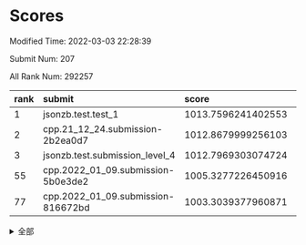 # Scores

Modified Time: 2022-03-03 22:28:39

Submit Num: 207

All Rank Num: 292257

| rank |               submit               |       score        |       sigma        | pk_num |
| :--- | :--------------------------------- | :----------------- | :----------------- | :----- |
| 1    | jsonzb.test.test_1                 | 1013.7596241402553 | 0.8127959096478752 | 5653   |
| 2    | cpp.21_12_24.submission-2b2ea0d7   | 1012.8679999256103 | 0.768273333016111  | 5642   |
| 3    | jsonzb.test.submission_level_4     | 1012.7969303074724 | 0.8042311573312815 | 5644   |
| 55   | cpp.2022_01_09.submission-5b0e3de2 | 1005.3277226450916 | 0.7321694175288109 | 5650   |
| 77   | cpp.2022_01_09.submission-816672bd | 1003.3039377960871 | 0.722483212678557  | 5647   |


<details>
<summary>全部</summary>

| rank |                 submit                 |       score        |       sigma        | pk_num |
| :--- | :------------------------------------- | :----------------- | :----------------- | :----- |
| 1    | jsonzb.test.test_1                     | 1013.7596241402553 | 0.8127959096478752 | 5653   |
| 2    | cpp.21_12_24.submission-2b2ea0d7       | 1012.8679999256103 | 0.768273333016111  | 5642   |
| 3    | jsonzb.test.submission_level_4         | 1012.7969303074724 | 0.8042311573312815 | 5644   |
| 4    | gobigger.level_3.submission_level_3_42 | 1011.8815100680931 | 0.7848611690518394 | 5643   |
| 5    | gobigger.level_3.submission_level_3_30 | 1011.207423717713  | 0.7503594254882334 | 5644   |
| 6    | gobigger.level_3.submission_level_3_33 | 1011.1145495500422 | 0.7740493922416869 | 5645   |
| 7    | gobigger.level_3.submission_level_3_29 | 1011.1143798077009 | 0.7653626542512447 | 5644   |
| 8    | gobigger.level_3.submission_level_3_36 | 1010.8854873104724 | 0.7655228863803026 | 5651   |
| 9    | gobigger.level_3.submission_level_3_49 | 1010.8741030138275 | 0.7671435387527955 | 5647   |
| 10   | gobigger.level_3.submission_level_3_39 | 1010.832111185735  | 0.7539892104185348 | 5649   |
| 11   | gobigger.level_3.submission_level_3_26 | 1010.7802652356959 | 0.7699658736525345 | 5642   |
| 12   | gobigger.level_3.submission_level_3_31 | 1010.7694283621828 | 0.7629134831908243 | 5652   |
| 13   | gobigger.level_3.submission_level_3_3  | 1010.7162478791798 | 0.7660066479266744 | 5650   |
| 14   | gobigger.level_3.submission_level_3_38 | 1010.5912729868917 | 0.7535510874306679 | 5651   |
| 15   | gobigger.level_3.submission_level_3_11 | 1010.5801337667702 | 0.7693342724935631 | 5645   |
| 16   | gobigger.level_3.submission_level_3_14 | 1010.545199773378  | 0.7548708348193865 | 5652   |
| 17   | gobigger.level_3.submission_level_3_10 | 1010.4766695308806 | 0.7690253120033206 | 5648   |
| 18   | gobigger.level_3.submission_level_3_4  | 1010.3928055472466 | 0.7602702272693308 | 5649   |
| 19   | gobigger.level_3.submission_level_3_21 | 1010.3737666450037 | 0.763794022061133  | 5644   |
| 20   | gobigger.level_3.submission_level_3_47 | 1010.3653134601506 | 0.7523075536335836 | 5649   |
| 21   | gobigger.level_3.submission_level_3_43 | 1010.2774940840288 | 0.7666640864686949 | 5647   |
| 22   | gobigger.level_3.submission_level_3_19 | 1010.2512751263412 | 0.7423189076512413 | 5646   |
| 23   | gobigger.level_3.submission_level_3_28 | 1010.2040328459383 | 0.754722347407909  | 5648   |
| 24   | gobigger.level_3.submission_level_3_1  | 1010.1467395506255 | 0.7683583347404129 | 5646   |
| 25   | gobigger.level_3.submission_level_3_13 | 1010.1442742973406 | 0.7646865212825509 | 5639   |
| 26   | gobigger.level_3.submission_level_3_20 | 1010.1306697354568 | 0.775546149321277  | 5650   |
| 27   | gobigger.level_3.submission_level_3_35 | 1010.0829754805393 | 0.7692554920482504 | 5648   |
| 28   | gobigger.level_3.submission_level_3_17 | 1010.0576794649163 | 0.7627789019098109 | 5648   |
| 29   | gobigger.level_3.submission_level_3_25 | 1009.9888156001406 | 0.7618241130656158 | 5649   |
| 30   | gobigger.level_3.submission_level_3_16 | 1009.9769715665675 | 0.7418882438514186 | 5646   |
| 31   | gobigger.level_3.submission_level_3_5  | 1009.9573433991329 | 0.7558871661934383 | 5650   |
| 32   | gobigger.level_3.submission_level_3_46 | 1009.9468494258509 | 0.7522241249822    | 5653   |
| 33   | gobigger.level_3.submission_level_3_45 | 1009.9461640420677 | 0.7742398989761288 | 5646   |
| 34   | gobigger.level_3.submission_level_3_15 | 1009.9325161109936 | 0.7466291424238459 | 5641   |
| 35   | gobigger.level_3.submission_level_3_6  | 1009.8864474980602 | 0.7493130073927171 | 5650   |
| 36   | gobigger.level_3.submission_level_3_41 | 1009.8768174546631 | 0.7511657785458852 | 5643   |
| 37   | gobigger.level_3.submission_level_3_2  | 1009.8283625064478 | 0.7992111497954522 | 5647   |
| 38   | gobigger.level_3.submission_level_3_12 | 1009.8048125318054 | 0.7549261398178864 | 5646   |
| 39   | gobigger.level_3.submission_level_3_18 | 1009.7652178395996 | 0.7321292756457034 | 5648   |
| 40   | gobigger.level_3.submission_level_3_27 | 1009.7504938733185 | 0.740501332821569  | 5648   |
| 41   | gobigger.level_3.submission_level_3_0  | 1009.7401300217275 | 0.7580592260522192 | 5642   |
| 42   | gobigger.level_3.submission_level_3_8  | 1009.7187428806801 | 0.766836858845349  | 5648   |
| 43   | gobigger.level_3.submission_level_3_22 | 1009.669458155687  | 0.7714231079844308 | 5649   |
| 44   | gobigger.level_3.submission_level_3_23 | 1009.6611810942625 | 0.7502837155410033 | 5647   |
| 45   | gobigger.level_3.submission_level_3_37 | 1009.6073995977197 | 0.766489647108213  | 5652   |
| 46   | gobigger.level_3.submission_level_3_40 | 1009.5525847631915 | 0.7958182759962331 | 5650   |
| 47   | gobigger.level_3.submission_level_3_7  | 1009.5451726306399 | 0.7729272811290947 | 5645   |
| 48   | gobigger.level_3.submission_level_3_48 | 1009.2390341960344 | 0.7654348653365461 | 5651   |
| 49   | gobigger.level_3.submission_level_3_32 | 1009.2315062999637 | 0.7690556833445704 | 5651   |
| 50   | gobigger.level_3.submission_level_3_34 | 1009.2077300630707 | 0.7529196570516076 | 5651   |
| 51   | gobigger.level_3.submission_level_3_44 | 1009.1798851629519 | 0.7485194774293357 | 5652   |
| 52   | gobigger.level_3.submission_level_3_9  | 1008.946974691319  | 0.7547244863463249 | 5650   |
| 53   | gobigger.level_3.submission_level_3_24 | 1008.3628797494185 | 0.7530080951448949 | 5646   |
| 54   | gobigger.level_1.submission_level_1_24 | 1005.7021458675042 | 0.7367358513661975 | 5652   |
| 55   | cpp.2022_01_09.submission-5b0e3de2     | 1005.3277226450916 | 0.7321694175288109 | 5650   |
| 56   | gobigger.level_1.submission_level_1_4  | 1004.7882051528793 | 0.725146600255754  | 5646   |
| 57   | gobigger.level_1.submission_level_1_16 | 1004.7078541967098 | 0.7245354526414161 | 5653   |
| 58   | gobigger.level_1.submission_level_1_3  | 1004.6148860966249 | 0.7182033340533492 | 5645   |
| 59   | gobigger.level_1.submission_level_1_31 | 1004.5134409500121 | 0.7310909776457785 | 5646   |
| 60   | gobigger.level_1.submission_level_1_41 | 1004.3886792425435 | 0.7235648648712643 | 5649   |
| 61   | gobigger.level_1.submission_level_1_11 | 1004.2840547411275 | 0.7434127225336639 | 5648   |
| 62   | gobigger.level_1.submission_level_1_12 | 1004.2470584779614 | 0.7328340439348988 | 5647   |
| 63   | gobigger.level_1.submission_level_1_6  | 1004.082482853935  | 0.7210053479800184 | 5646   |
| 64   | gobigger.level_1.submission_level_1_13 | 1004.0728790927649 | 0.7205237027104383 | 5651   |
| 65   | gobigger.level_1.submission_level_1_27 | 1004.0640619659908 | 0.7175320651623824 | 5646   |
| 66   | gobigger.level_1.submission_level_1_26 | 1003.93265310403   | 0.7190359410482844 | 5650   |
| 67   | gobigger.level_1.submission_level_1_40 | 1003.8715259821461 | 0.7293586346161781 | 5646   |
| 68   | gobigger.level_1.submission_level_1_20 | 1003.8313630450147 | 0.7166255181276504 | 5645   |
| 69   | gobigger.level_1.submission_level_1_39 | 1003.7968020771917 | 0.7260314696165662 | 5648   |
| 70   | gobigger.level_1.submission_level_1_23 | 1003.7646479641434 | 0.7094187157358058 | 5642   |
| 71   | gobigger.level_1.submission_level_1_21 | 1003.5885429876519 | 0.7173422187409236 | 5653   |
| 72   | gobigger.level_1.submission_level_1_38 | 1003.5861961869697 | 0.7275208186658456 | 5650   |
| 73   | gobigger.level_1.submission_level_1_49 | 1003.4774533924532 | 0.7200122015750776 | 5651   |
| 74   | gobigger.level_1.submission_level_1_42 | 1003.3615419615368 | 0.711022418769235  | 5652   |
| 75   | gobigger.level_1.submission_level_1_25 | 1003.3435743486459 | 0.712889884754396  | 5644   |
| 76   | gobigger.level_1.submission_level_1_28 | 1003.3152516951835 | 0.7175765012758586 | 5646   |
| 77   | cpp.2022_01_09.submission-816672bd     | 1003.3039377960871 | 0.722483212678557  | 5647   |
| 78   | gobigger.level_1.submission_level_1_48 | 1003.2476573884812 | 0.7073553208315962 | 5646   |
| 79   | gobigger.level_1.submission_level_1_5  | 1003.1624473331074 | 0.7193766788952629 | 5645   |
| 80   | gobigger.level_1.submission_level_1_47 | 1003.140288685254  | 0.7264670587533834 | 5644   |
| 81   | gobigger.level_1.submission_level_1_30 | 1003.1155869617035 | 0.7196704568262925 | 5645   |
| 82   | gobigger.level_1.submission_level_1_17 | 1003.1067882126438 | 0.7166038911329798 | 5647   |
| 83   | gobigger.level_1.submission_level_1_35 | 1003.0862489509932 | 0.7061070084680965 | 5646   |
| 84   | gobigger.level_1.submission_level_1_18 | 1003.0813510008873 | 0.7291852188739165 | 5648   |
| 85   | gobigger.level_1.submission_level_1_29 | 1003.0736451609539 | 0.7219000751598572 | 5649   |
| 86   | gobigger.level_1.submission_level_1_45 | 1002.9959182170634 | 0.7180646343727425 | 5640   |
| 87   | gobigger.level_1.submission_level_1_22 | 1002.9217143446514 | 0.7099772256843521 | 5642   |
| 88   | gobigger.level_1.submission_level_1_34 | 1002.8822593966526 | 0.7214273743801551 | 5648   |
| 89   | gobigger.level_1.submission_level_1_8  | 1002.8486614748172 | 0.7114159427226795 | 5646   |
| 90   | gobigger.level_1.submission_level_1_36 | 1002.8019421296956 | 0.7249203502848798 | 5645   |
| 91   | gobigger.level_1.submission_level_1_9  | 1002.7907042495784 | 0.7183945741303409 | 5650   |
| 92   | gobigger.level_1.submission_level_1_7  | 1002.7770658354727 | 0.7247292350311438 | 5647   |
| 93   | gobigger.level_1.submission_level_1_33 | 1002.736068278752  | 0.717480150003052  | 5653   |
| 94   | gobigger.level_1.submission_level_1_37 | 1002.5198676161765 | 0.7245814307510643 | 5648   |
| 95   | gobigger.level_1.submission_level_1_14 | 1002.4132287267655 | 0.7225181047408058 | 5646   |
| 96   | gobigger.level_1.submission_level_1_32 | 1002.41164088568   | 0.7077388726301659 | 5640   |
| 97   | gobigger.level_1.submission_level_1_0  | 1002.351720829771  | 0.7263434168043073 | 5645   |
| 98   | gobigger.level_1.submission_level_1_1  | 1002.3262656389257 | 0.7267519265977188 | 5651   |
| 99   | gobigger.level_1.submission_level_1_44 | 1002.3162761664111 | 0.7133681541219169 | 5647   |
| 100  | gobigger.level_1.submission_level_1_19 | 1002.037201133596  | 0.731982115217363  | 5645   |
| 101  | gobigger.level_1.submission_level_1_15 | 1001.9926676356966 | 0.7026824941445384 | 5649   |
| 102  | gobigger.level_1.submission_level_1_46 | 1001.9327093472473 | 0.7133290306395209 | 5650   |
| 103  | gobigger.level_1.submission_level_1_10 | 1001.9136511953828 | 0.7153575722293546 | 5648   |
| 104  | gobigger.level_1.submission_level_1_43 | 1001.9114749084671 | 0.7124076030359734 | 5648   |
| 105  | gobigger.level_1.submission_level_1_2  | 1001.8347735250777 | 0.7067760942942907 | 5644   |
| 106  | gobigger.random.submission_random_26   | 997.116683311839   | 0.7012577831720802 | 5648   |
| 107  | gobigger.random.submission_random_41   | 996.9493798061709  | 0.7259160482234759 | 5646   |
| 108  | gobigger.random.submission_random_28   | 996.9301466513411  | 0.7143263374957365 | 5646   |
| 109  | gobigger.random.submission_random_32   | 996.8978589017178  | 0.7017593083722924 | 5646   |
| 110  | gobigger.random.submission_random_43   | 996.8801465141163  | 0.7083617834863396 | 5649   |
| 111  | gobigger.random.submission_random_27   | 996.8172089581484  | 0.7063694516289364 | 5649   |
| 112  | gobigger.random.submission_random_30   | 996.7389541633479  | 0.7150638408223542 | 5648   |
| 113  | gobigger.random.submission_random_19   | 996.7188723961971  | 0.7038612050448863 | 5650   |
| 114  | gobigger.random.submission_random_9    | 996.7065461747419  | 0.7127397305431298 | 5649   |
| 115  | gobigger.random.submission_random_8    | 996.6947154491576  | 0.7024778514843002 | 5649   |
| 116  | gobigger.random.submission_random_13   | 996.6241640264034  | 0.7216611530058965 | 5650   |
| 117  | gobigger.random.submission_random_49   | 996.6094947576036  | 0.7090719871380874 | 5646   |
| 118  | gobigger.random.submission_random_17   | 996.5714831062686  | 0.7191853245777108 | 5647   |
| 119  | gobigger.random.submission_random_35   | 996.555580214378   | 0.7139052997845343 | 5646   |
| 120  | gobigger.random.submission_random_37   | 996.4820437940615  | 0.7061300376744144 | 5652   |
| 121  | gobigger.random.submission_random_38   | 996.4368249912433  | 0.7085486854344614 | 5650   |
| 122  | gobigger.random.submission_random_5    | 996.2633572852741  | 0.7219084861506115 | 5651   |
| 123  | gobigger.random.submission_random_36   | 996.2358029135015  | 0.7164420093804708 | 5657   |
| 124  | gobigger.random.submission_random_20   | 996.171383676975   | 0.7122814050988348 | 5650   |
| 125  | gobigger.random.submission_random_33   | 996.1477535196907  | 0.7150750918833833 | 5652   |
| 126  | gobigger.random.submission_random_40   | 996.1351150265094  | 0.7094132677839486 | 5647   |
| 127  | gobigger.random.submission_random_4    | 996.1332839333943  | 0.7147253037685243 | 5650   |
| 128  | gobigger.random.submission_random_48   | 996.0659959118655  | 0.7202448287896609 | 5651   |
| 129  | gobigger.random.submission_random_12   | 995.9505454565099  | 0.7090208281819167 | 5649   |
| 130  | gobigger.random.submission_random_3    | 995.8335491658635  | 0.7053657673642687 | 5645   |
| 131  | gobigger.random.submission_random_44   | 995.7989812513622  | 0.7112867706237828 | 5648   |
| 132  | gobigger.random.submission_random_14   | 995.7661627674329  | 0.6991193189906282 | 5647   |
| 133  | gobigger.random.submission_random_46   | 995.6974788562527  | 0.7137970217457135 | 5645   |
| 134  | gobigger.random.submission_random_15   | 995.6927883194392  | 0.7012883690654066 | 5649   |
| 135  | gobigger.random.submission_random_16   | 995.6330771381496  | 0.7121608342895708 | 5646   |
| 136  | gobigger.random.submission_random_10   | 995.5533430321226  | 0.7173802339253352 | 5647   |
| 137  | gobigger.random.submission_random_7    | 995.5191900240308  | 0.7248034070014316 | 5647   |
| 138  | gobigger.random.submission_random_31   | 995.5167607607596  | 0.7056606681674721 | 5651   |
| 139  | gobigger.random.submission_random_11   | 995.4685426270283  | 0.7107682706909512 | 5646   |
| 140  | gobigger.random.submission_random_1    | 995.4665547275185  | 0.7133087671818118 | 5643   |
| 141  | gobigger.random.submission_random_2    | 995.4295382941299  | 0.7151023630243167 | 5645   |
| 142  | gobigger.random.submission_random_6    | 995.4258410158649  | 0.7231842890508253 | 5647   |
| 143  | gobigger.random.submission_random_21   | 995.3572975154644  | 0.7103086653895447 | 5650   |
| 144  | gobigger.random.submission_random_39   | 995.2810485490029  | 0.7212400127302155 | 5647   |
| 145  | gobigger.random.submission_random_22   | 995.2740206976642  | 0.7416022099559672 | 5646   |
| 146  | gobigger.random.submission_random_47   | 995.2613052749631  | 0.7158790461427527 | 5644   |
| 147  | gobigger.random.submission_random_23   | 995.1395979062418  | 0.7045583625139767 | 5648   |
| 148  | gobigger.random.submission_random_42   | 995.1241515240949  | 0.7102743584900602 | 5647   |
| 149  | gobigger.random.submission_random_0    | 995.0152044443552  | 0.7170202240910005 | 5647   |
| 150  | gobigger.random.submission_random_25   | 995.0013543664384  | 0.7048491907489108 | 5648   |
| 151  | gobigger.random.submission_random_45   | 994.9298580806567  | 0.7233715905545646 | 5649   |
| 152  | gobigger.random.submission_random_18   | 994.6425419092192  | 0.7180073067645346 | 5648   |
| 153  | gobigger.random.submission_random_29   | 994.6134453103905  | 0.7177394790303281 | 5643   |
| 154  | gobigger.random.submission_random_24   | 994.5235444948287  | 0.7207450297097362 | 5649   |
| 155  | gobigger.random.submission_random_34   | 994.3457740340984  | 0.7071848408443542 | 5650   |
| 156  | gobigger.level_2.submission_level_2_45 | 993.7695031844339  | 0.7143595625394092 | 5648   |
| 157  | gobigger.level_2.submission_level_2_38 | 993.4976758751296  | 0.7317903949866523 | 5646   |
| 158  | gobigger.level_2.submission_level_2_17 | 993.4639313322202  | 0.7391057369468661 | 5643   |
| 159  | gobigger.level_2.submission_level_2_19 | 993.3365636718016  | 0.7274294954054844 | 5648   |
| 160  | gobigger.level_2.submission_level_2_35 | 993.3308847632447  | 0.7387311749106253 | 5652   |
| 161  | gobigger.level_2.submission_level_2_26 | 993.3108622608447  | 0.7444874602361926 | 5645   |
| 162  | gobigger.level_2.submission_level_2_31 | 993.3106618418376  | 0.7316380340542971 | 5652   |
| 163  | gobigger.level_2.submission_level_2_37 | 993.1163834810787  | 0.7344287929699896 | 5649   |
| 164  | gobigger.level_2.submission_level_2_0  | 992.9782247677535  | 0.7528134811362819 | 5649   |
| 165  | gobigger.level_2.submission_level_2_30 | 992.8929328507929  | 0.7362627659212209 | 5647   |
| 166  | gobigger.level_2.submission_level_2_11 | 992.8031602264949  | 0.7316942354472051 | 5643   |
| 167  | gobigger.level_2.submission_level_2_24 | 992.7946399403895  | 0.7440579750181309 | 5650   |
| 168  | gobigger.level_2.submission_level_2_1  | 992.6721399992557  | 0.7483840867471746 | 5650   |
| 169  | gobigger.level_2.submission_level_2_13 | 992.6384759465878  | 0.7558292691185571 | 5645   |
| 170  | gobigger.level_2.submission_level_2_28 | 992.6350493169219  | 0.76015245434361   | 5650   |
| 171  | gobigger.level_2.submission_level_2_18 | 992.5993594482192  | 0.7273245571860909 | 5642   |
| 172  | gobigger.level_2.submission_level_2_33 | 992.5552970534832  | 0.7284961257823914 | 5650   |
| 173  | gobigger.level_2.submission_level_2_16 | 992.4417724190458  | 0.7543026502596285 | 5648   |
| 174  | gobigger.level_2.submission_level_2_2  | 992.4128935610862  | 0.7418722169953409 | 5647   |
| 175  | gobigger.level_2.submission_level_2_36 | 992.3943380467103  | 0.719354907546443  | 5646   |
| 176  | gobigger.level_2.submission_level_2_4  | 992.3504456343253  | 0.7481735154546049 | 5647   |
| 177  | gobigger.level_2.submission_level_2_40 | 992.2989324004876  | 0.7409785553742946 | 5649   |
| 178  | gobigger.level_2.submission_level_2_44 | 992.2636158961882  | 0.7394555044961076 | 5648   |
| 179  | gobigger.level_2.submission_level_2_8  | 992.2169629787745  | 0.7401851951854097 | 5643   |
| 180  | gobigger.level_2.submission_level_2_48 | 992.1522678099271  | 0.7454558462053757 | 5648   |
| 181  | gobigger.level_2.submission_level_2_25 | 992.0568018546826  | 0.7541726368286149 | 5646   |
| 182  | gobigger.level_2.submission_level_2_29 | 992.009142952583   | 0.7393706944215978 | 5645   |
| 183  | gobigger.level_2.submission_level_2_12 | 991.9930423318586  | 0.7353674798546133 | 5648   |
| 184  | gobigger.level_2.submission_level_2_32 | 991.8927840004094  | 0.7482252185202595 | 5646   |
| 185  | gobigger.level_2.submission_level_2_27 | 991.8689156228137  | 0.7373139487378331 | 5650   |
| 186  | gobigger.level_2.submission_level_2_15 | 991.8068944052997  | 0.7344358686302748 | 5649   |
| 187  | gobigger.level_2.submission_level_2_21 | 991.7243656461892  | 0.7612053824373151 | 5644   |
| 188  | gobigger.level_2.submission_level_2_49 | 991.582958720796   | 0.7460256463999594 | 5651   |
| 189  | gobigger.level_2.submission_level_2_41 | 991.5796746367122  | 0.7598235238857807 | 5650   |
| 190  | gobigger.level_2.submission_level_2_5  | 991.5550088211857  | 0.7653081306334338 | 5649   |
| 191  | gobigger.level_2.submission_level_2_34 | 991.548329214702   | 0.7568573563792348 | 5648   |
| 192  | gobigger.level_2.submission_level_2_46 | 991.4502905751319  | 0.7526112658077717 | 5649   |
| 193  | gobigger.level_2.submission_level_2_23 | 991.4294796448161  | 0.7405251235722724 | 5648   |
| 194  | gobigger.level_2.submission_level_2_20 | 991.394181506403   | 0.761911484851566  | 5644   |
| 195  | gobigger.level_2.submission_level_2_43 | 991.2984969349874  | 0.7780214194089965 | 5653   |
| 196  | gobigger.level_2.submission_level_2_14 | 991.2817168483318  | 0.7604897031642682 | 5646   |
| 197  | gobigger.level_2.submission_level_2_6  | 991.1655524174594  | 0.7491408023180044 | 5641   |
| 198  | gobigger.level_2.submission_level_2_3  | 991.042355558333   | 0.7664759231006334 | 5646   |
| 199  | gobigger.level_2.submission_level_2_39 | 990.9983268143338  | 0.7556336857379993 | 5648   |
| 200  | gobigger.level_2.submission_level_2_42 | 990.8551771178435  | 0.7764920736485943 | 5637   |
| 201  | gobigger.level_2.submission_level_2_9  | 990.8361415305778  | 0.7595818812269691 | 5641   |
| 202  | gobigger.level_2.submission_level_2_22 | 990.7687378501757  | 0.7658992617013268 | 5652   |
| 203  | gobigger.level_2.submission_level_2_47 | 990.7166036250728  | 0.7688565991260268 | 5655   |
| 204  | gobigger.level_2.submission_level_2_7  | 989.727236363468   | 0.7682766092407357 | 5646   |
| 205  | gobigger.level_2.submission_level_2_10 | 989.3928457116998  | 0.783534123520781  | 5647   |
| 206  | gobigger.none.submission_none_0        | 978.5184818816688  | 1.2144150101597408 | 5649   |
| 207  | gobigger.none.submission_none_1        | 976.1626204676245  | 1.5102340498294975 | 5646   |

</details>